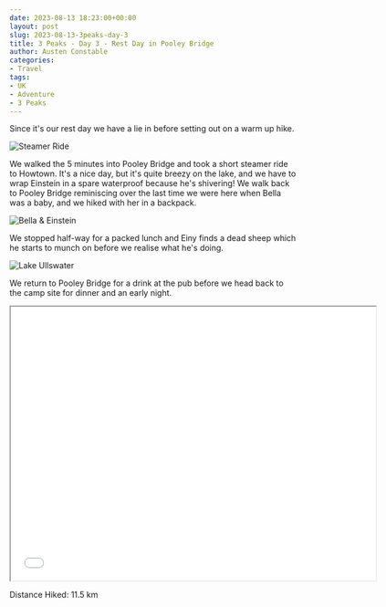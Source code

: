 ```yaml
---
date: 2023-08-13 18:23:00+00:00
layout: post
slug: 2023-08-13-3peaks-day-3
title: 3 Peaks - Day 3 - Rest Day in Pooley Bridge
author: Austen Constable
categories:
- Travel
tags:
- UK
- Adventure
- 3 Peaks
---
```


Since it's our rest day we have a lie in before setting out on a warm up hike. 

![Steamer Ride](../images/2023/08/2023-08-13-IMG_2572.jpeg)

We walked the 5 minutes into Pooley Bridge and took a short steamer ride to Howtown.
It's a nice day, but it's quite breezy on the lake, and we have to wrap Einstein in a spare waterproof because he's shivering!
We walk back to Pooley Bridge reminiscing over the last time we were here when Bella was a baby, and we hiked with her in a backpack.

![Bella & Einstein](../images/2023/08/2023-08-13-IMG_2590.jpeg)

We stopped half-way for a packed lunch and Einy finds a dead sheep which he starts to munch on before we realise what he's doing.

![Lake Ullswater](../images/2023/08/2023-08-13-IMG_2578.jpeg)

We return to Pooley Bridge for a drink at the pub before we head back to the camp site for dinner and an early night.

<iframe src="../html/2023/08/2023-08-13-3peaks-day-3.html" width="640" height="480"></iframe>

Distance Hiked: 11.5 km
